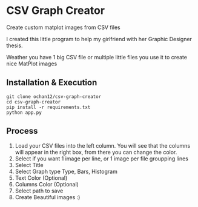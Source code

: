 # CSV Graph Creator
Create custom matplot images from CSV files

I created this little program to help my girlfriend with her Graphic Designer thesis.

Weather you have 1 big CSV file or multiple little files you use it to create nice MatPlot images

## Installation & Execution

```bsh
git clone ochan12/csv-graph-creator
cd csv-graph-creator
pip install -r requirements.txt
python app.py
```

## Process

1. Load your CSV files into the left column. You will see that the columns will appear in the right box, from there you can change the color. 
2. Select if you want 1 image per line, or 1 image per file groupping lines
3. Select Title
4. Select Graph type Type, Bars, Histogram
5. Text Color (Optional)
6. Columns Color (Optional)
7. Select path to save
8. Create Beautiful images :)

